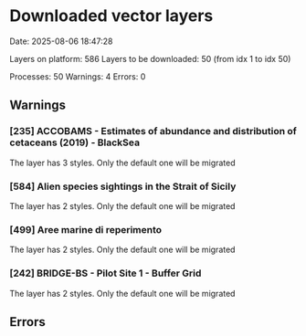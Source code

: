 # Downloaded vector layers

Date: 2025-08-06 18:47:28

Layers on platform: 586
Layers to be downloaded: 50 (from idx 1 to idx 50)

Processes: 50
Warnings: 4
Errors: 0

## Warnings

### [235] ACCOBAMS - Estimates of abundance and distribution of cetaceans (2019) - BlackSea

The layer has 3 styles. Only the default one will be migrated

### [584] Alien species sightings in the Strait of Sicily

The layer has 2 styles. Only the default one will be migrated

### [499] Aree marine di reperimento

The layer has 2 styles. Only the default one will be migrated

### [242] BRIDGE-BS - Pilot Site 1 - Buffer Grid

The layer has 2 styles. Only the default one will be migrated

## Errors
